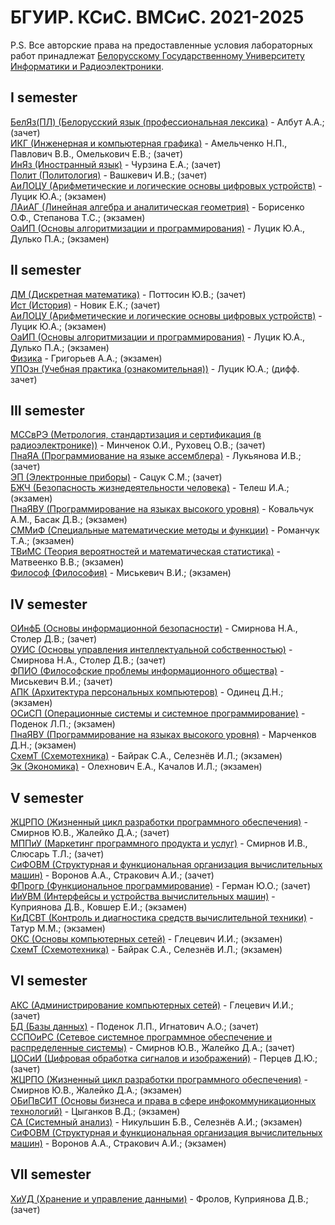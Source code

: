 # БГУИР. КСиС. ВМСиС. 2021-2025
P.S. Все авторские права на предоставленные условия лабораторных работ принадлежат [Белорусскому Государственному Университету Информатики и Радиоэлектроники](https://www.bsuir.by).

## I semester
[БелЯз(ПЛ) (Белорусский язык (профессиональная лексика)](https://github.com/SneakyElfff/BSUIR/tree/main/I%20semester/БелЯз) - Албут А.А.; (зачет)<br>
[ИКГ (Инженерная и компьютерная графика)](https://github.com/SneakyElfff/BSUIR/tree/main/I%20semester/ИКГ) - Амельченко Н.П., Павлович В.В., Омелькович Е.В.; (зачет)<br>
[ИнЯз (Иностранный язык)](https://github.com/SneakyElfff/BSUIR/tree/main/I%20semester/ИнЯз) - Чурзина Е.А.; (зачет)<br>
[Полит (Политология)](https://github.com/SneakyElfff/BSUIR/tree/main/I%20semester/Политология) - Вашкевич И.В.; (зачет)<br>
[АиЛОЦУ (Арифметические и логические основы цифровых устройств)](https://github.com/SneakyElfff/BSUIR/tree/main/I%20semester/АиЛОЦУ) - Луцик Ю.А.; (экзамен)<br>
[ЛАиАГ (Линейная алгебра и аналитическая геометрия)](https://github.com/SneakyElfff/BSUIR/tree/main/I%20semester/ЛАиАГ) - Борисенко О.Ф., Степанова Т.С.; (экзамен)<br>
[ОаИП (Основы алгоритмизации и программирования)](https://github.com/SneakyElfff/BSUIR/tree/main/I%20semester/ОАиП) - Луцик Ю.А., Дулько П.А.; (экзамен)<br>

## II semester
[ДМ (Дискретная математика)](https://github.com/SneakyElfff/BSUIR/tree/main/II%20semester/ДМ) - Поттосин Ю.В.; (зачет)<br>
[Ист (История)](https://github.com/SneakyElfff/BSUIR/tree/main/II%20semester/История) - Новик Е.К.; (зачет)<br>
[АиЛОЦУ (Арифметические и логические основы цифровых устройств)](https://github.com/SneakyElfff/BSUIR/tree/main/II%20semester/АиЛОЦУ) - Луцик Ю.А.; (экзамен)<br>
[ОаИП (Основы алгоритмизации и программирования)](https://github.com/SneakyElfff/BSUIR/tree/main/II%20semester/ОАиП) - Луцик Ю.А., Дулько П.А.; (экзамен)<br>
[Физика](https://github.com/SneakyElfff/BSUIR/tree/main/II%20semester/Физика) - Григорьев А.А.; (экзамен)<br>
[УПОзн (Учебная практика (ознакомительная))](https://github.com/SneakyElfff/BSUIR/tree/main/II%20semester/practice) - Луцик Ю.А.; (дифф. зачет)<br>

## III semester
[МССвРЭ (Метрология, стандартизация и сертификация (в радиоэлектронике))](https://github.com/SneakyElfff/BSUIR/tree/main/III%20semester/МССвРЭ) - Минченок О.И., Руховец О.В.; (зачет)<br>
[ПнаЯА (Программиование на языке ассемблера)](https://github.com/SneakyElfff/BSUIR/tree/main/III%20semester/ПнаЯА) - Лукьянова И.В.; (зачет)<br>
[ЭП (Электронные приборы)](https://github.com/SneakyElfff/BSUIR/tree/main/III%20semester/ЭП) - Сацук С.М.; (зачет)<br>
[БЖЧ (Безопасность жизнедеятельности человека)](https://github.com/SneakyElfff/BSUIR/tree/main/III%20semester/БЖЧ) - Телеш И.А.; (экзамен)<br>
[ПнаЯВУ (Программирование на языках высокого уровня)](https://github.com/SneakyElfff/BSUIR/tree/main/III%20semester/ПнаЯВУ%20(С%2B%2B)) - Ковальчук А.М., Басак Д.В.; (экзамен)<br>
[СММиФ (Специальные математические методы и функции)](https://github.com/SneakyElfff/BSUIR/tree/main/III%20semester/СММиФ) - Романчук Т.А.; (экзамен)<br>
[ТВиМС (Теория вероятностей и математическая статистика)](https://github.com/SneakyElfff/BSUIR/tree/main/III%20semester/ТВиМС) - Матвеенко В.В.; (экзамен)<br>
[Философ (Философия)](https://github.com/SneakyElfff/BSUIR/tree/main/III%20semester/Философия) - Миськевич В.И.; (экзамен)<br>

## IV semester
[ОИнфБ (Основы информационной безопасности)](https://github.com/SneakyElfff/BSUIR/tree/main/IV%20semester/ОИнфБ) - Смирнова Н.А., Столер Д.В.; (зачет)<br>
[ОУИС (Основы управления интеллектуальной собственностью)](https://github.com/SneakyElfff/BSUIR/tree/main/IV%20semester/ОУИС) - Смирнова Н.А., Столер Д.В.; (зачет)<br>
[ФПИО (Философские проблемы информационного общества)](https://github.com/SneakyElfff/BSUIR/tree/main/IV%20semester/ФПИО) - Миськевич В.И.; (зачет)<br>
[АПК (Архитектура персональных компьютеров)](https://github.com/SneakyElfff/BSUIR/tree/main/IV%20semester/АПК) - Одинец Д.Н.; (экзамен)<br>
[ОСиСП (Операционные системы и системное программирование)](https://github.com/SneakyElfff/BSUIR/tree/main/IV%20semester/ОСиСП) - Поденок Л.П.; (экзамен)<br>
[ПнаЯВУ (Программирование на языках высокого уровня)](https://github.com/SneakyElfff/BSUIR/tree/main/IV%20semester/ПнаЯВУ%20(Java)) - Марченков Д.Н.; (экзамен)<br>
[СхемТ (Схемотехника)](https://github.com/SneakyElfff/BSUIR/tree/main/IV%20semester/Схемотехника) - Байрак С.А., Селезнёв И.Л.; (экзамен)<br>
[Эк (Экономика)](https://github.com/SneakyElfff/BSUIR/tree/main/IV%20semester/Экономика) - Олехнович Е.А., Качалов И.Л.; (экзамен)<br>

## V semester
[ЖЦРПО (Жизненный цикл разработки программного обеспечения)](https://github.com/SneakyElfff/BSUIR/tree/main/V%20semester/ЖЦРПО) - Смирнов Ю.В., Жалейко Д.А.; (зачет)<br>
[МППиУ (Маркетинг программного продукта и услуг)](https://github.com/SneakyElfff/BSUIR/tree/main/V%20semester/МППиУ) - Смирнов И.В., Слюсарь Т.Л.; (зачет)<br>
[СиФОВМ (Структурная и функциональная организация вычислительных машин)](https://github.com/SneakyElfff/BSUIR/tree/main/V%20semester/СиФОВМ) - Воронов А.А., Стракович А.И.; (зачет)<br>
[ФПрогр (Функциональное программирование)](https://github.com/SneakyElfff/BSUIR/tree/main/V%20semester/ФПрогр) - Герман Ю.О.; (зачет)<br>
[ИиУВМ (Интерфейсы и устройства вычислительных машин)](https://github.com/SneakyElfff/BSUIR/tree/main/V%20semester/ИиУВМ) - Куприянова Д.В., Ковшер Е.И.; (экзамен)<br>
[КиДСВТ (Контроль и диагностика средств вычислительной техники)](https://github.com/SneakyElfff/BSUIR/tree/main/V%20semester/КиДСВТ) - Татур М.М.; (экзамен)<br>
[ОКС (Основы компьютерных сетей)](https://github.com/SneakyElfff/BSUIR/tree/main/V%20semester/ОКС) - Глецевич И.И.; (экзамен)<br>
[СхемТ (Схемотехника)](https://github.com/SneakyElfff/BSUIR/tree/main/V%20semester/Схемотехника) - Байрак С.А., Селезнёв И.Л.; (экзамен)<br>

## VI semester
[АКС (Администрирование компьютерных сетей)](https://github.com/SneakyElfff/BSUIR/tree/main/VI%20semester/АКС) - Глецевич И.И.; (зачет)<br>
[БД (Базы данных)](https://github.com/SneakyElfff/BSUIR/tree/main/VI%20semester/БД) - Поденок Л.П., Игнатович А.О.; (зачет)<br>
[ССПОиРС (Сетевое системное программное обеспечение и распределенные системы)](https://github.com/SneakyElfff/BSUIR/tree/main/VI%20semester/ССПОиРС) - Смирнов Ю.В., Жалейко Д.А.; (зачет)<br>
[ЦОСиИ (Цифровая обработка сигналов и изображений)](https://github.com/SneakyElfff/BSUIR/tree/main/VI%20semester/ЦОСиИ) - Перцев Д.Ю.; (зачет)<br>
[ЖЦРПО (Жизненный цикл разработки программного обеспечения)](https://github.com/SneakyElfff/BSUIR/tree/main/VI%20semester/ЖЦРПО) - Смирнов Ю.В., Жалейко Д.А.; (экзамен)<br>
[ОБиПвСИТ (Основы бизнеса и права в сфере инфокоммуникационных технологий)](https://github.com/SneakyElfff/BSUIR/tree/main/VI%20semester/ОБиПвСИТ) - Цыганков В.Д.; (экзамен)<br>
[СА (Системный анализ)](https://github.com/SneakyElfff/BSUIR/tree/main/VI%20semester/СА) - Никульшин Б.В., Селезнёв А.И.; (экзамен)<br>
[СиФОВМ (Структурная и функциональная организация вычислительных машин)](https://github.com/SneakyElfff/BSUIR/tree/main/VI%20semester/СиФОВМ) - Воронов А.А., Стракович А.И.; (экзамен)<br>

## VII semester
[ХиУД (Хранение и управление данными)](https://github.com/SneakyElfff/BSUIR/tree/main/VII%20semester/ХиУД) - Фролов, Куприянова Д.В.; (зачет)<br>
